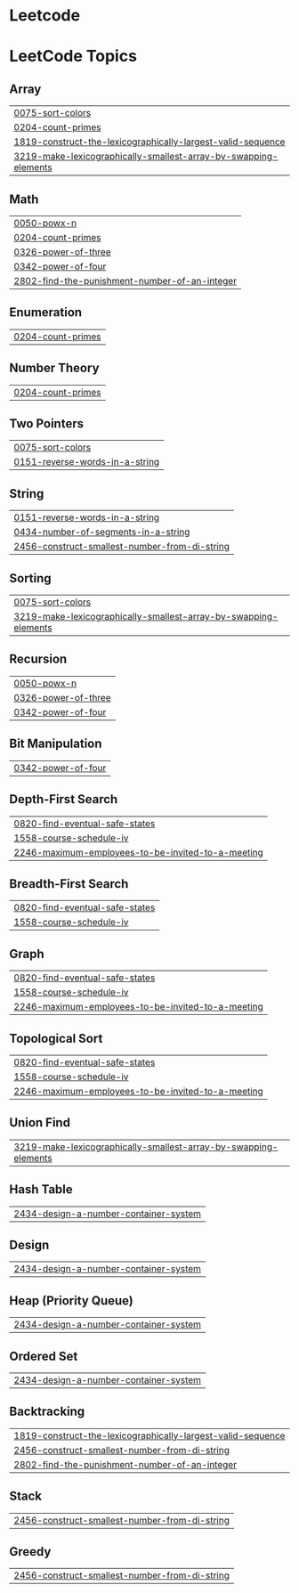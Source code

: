 # Leetcode
<!---LeetCode Topics Start-->
# LeetCode Topics
## Array
|  |
| ------- |
| [0075-sort-colors](https://github.com/Shrutigupta102005/Leetcode/tree/master/0075-sort-colors) |
| [0204-count-primes](https://github.com/Shrutigupta102005/Leetcode/tree/master/0204-count-primes) |
| [1819-construct-the-lexicographically-largest-valid-sequence](https://github.com/Shrutigupta102005/Leetcode/tree/master/1819-construct-the-lexicographically-largest-valid-sequence) |
| [3219-make-lexicographically-smallest-array-by-swapping-elements](https://github.com/Shrutigupta102005/Leetcode/tree/master/3219-make-lexicographically-smallest-array-by-swapping-elements) |
## Math
|  |
| ------- |
| [0050-powx-n](https://github.com/Shrutigupta102005/Leetcode/tree/master/0050-powx-n) |
| [0204-count-primes](https://github.com/Shrutigupta102005/Leetcode/tree/master/0204-count-primes) |
| [0326-power-of-three](https://github.com/Shrutigupta102005/Leetcode/tree/master/0326-power-of-three) |
| [0342-power-of-four](https://github.com/Shrutigupta102005/Leetcode/tree/master/0342-power-of-four) |
| [2802-find-the-punishment-number-of-an-integer](https://github.com/Shrutigupta102005/Leetcode/tree/master/2802-find-the-punishment-number-of-an-integer) |
## Enumeration
|  |
| ------- |
| [0204-count-primes](https://github.com/Shrutigupta102005/Leetcode/tree/master/0204-count-primes) |
## Number Theory
|  |
| ------- |
| [0204-count-primes](https://github.com/Shrutigupta102005/Leetcode/tree/master/0204-count-primes) |
## Two Pointers
|  |
| ------- |
| [0075-sort-colors](https://github.com/Shrutigupta102005/Leetcode/tree/master/0075-sort-colors) |
| [0151-reverse-words-in-a-string](https://github.com/Shrutigupta102005/Leetcode/tree/master/0151-reverse-words-in-a-string) |
## String
|  |
| ------- |
| [0151-reverse-words-in-a-string](https://github.com/Shrutigupta102005/Leetcode/tree/master/0151-reverse-words-in-a-string) |
| [0434-number-of-segments-in-a-string](https://github.com/Shrutigupta102005/Leetcode/tree/master/0434-number-of-segments-in-a-string) |
| [2456-construct-smallest-number-from-di-string](https://github.com/Shrutigupta102005/Leetcode/tree/master/2456-construct-smallest-number-from-di-string) |
## Sorting
|  |
| ------- |
| [0075-sort-colors](https://github.com/Shrutigupta102005/Leetcode/tree/master/0075-sort-colors) |
| [3219-make-lexicographically-smallest-array-by-swapping-elements](https://github.com/Shrutigupta102005/Leetcode/tree/master/3219-make-lexicographically-smallest-array-by-swapping-elements) |
## Recursion
|  |
| ------- |
| [0050-powx-n](https://github.com/Shrutigupta102005/Leetcode/tree/master/0050-powx-n) |
| [0326-power-of-three](https://github.com/Shrutigupta102005/Leetcode/tree/master/0326-power-of-three) |
| [0342-power-of-four](https://github.com/Shrutigupta102005/Leetcode/tree/master/0342-power-of-four) |
## Bit Manipulation
|  |
| ------- |
| [0342-power-of-four](https://github.com/Shrutigupta102005/Leetcode/tree/master/0342-power-of-four) |
## Depth-First Search
|  |
| ------- |
| [0820-find-eventual-safe-states](https://github.com/Shrutigupta102005/Leetcode/tree/master/0820-find-eventual-safe-states) |
| [1558-course-schedule-iv](https://github.com/Shrutigupta102005/Leetcode/tree/master/1558-course-schedule-iv) |
| [2246-maximum-employees-to-be-invited-to-a-meeting](https://github.com/Shrutigupta102005/Leetcode/tree/master/2246-maximum-employees-to-be-invited-to-a-meeting) |
## Breadth-First Search
|  |
| ------- |
| [0820-find-eventual-safe-states](https://github.com/Shrutigupta102005/Leetcode/tree/master/0820-find-eventual-safe-states) |
| [1558-course-schedule-iv](https://github.com/Shrutigupta102005/Leetcode/tree/master/1558-course-schedule-iv) |
## Graph
|  |
| ------- |
| [0820-find-eventual-safe-states](https://github.com/Shrutigupta102005/Leetcode/tree/master/0820-find-eventual-safe-states) |
| [1558-course-schedule-iv](https://github.com/Shrutigupta102005/Leetcode/tree/master/1558-course-schedule-iv) |
| [2246-maximum-employees-to-be-invited-to-a-meeting](https://github.com/Shrutigupta102005/Leetcode/tree/master/2246-maximum-employees-to-be-invited-to-a-meeting) |
## Topological Sort
|  |
| ------- |
| [0820-find-eventual-safe-states](https://github.com/Shrutigupta102005/Leetcode/tree/master/0820-find-eventual-safe-states) |
| [1558-course-schedule-iv](https://github.com/Shrutigupta102005/Leetcode/tree/master/1558-course-schedule-iv) |
| [2246-maximum-employees-to-be-invited-to-a-meeting](https://github.com/Shrutigupta102005/Leetcode/tree/master/2246-maximum-employees-to-be-invited-to-a-meeting) |
## Union Find
|  |
| ------- |
| [3219-make-lexicographically-smallest-array-by-swapping-elements](https://github.com/Shrutigupta102005/Leetcode/tree/master/3219-make-lexicographically-smallest-array-by-swapping-elements) |
## Hash Table
|  |
| ------- |
| [2434-design-a-number-container-system](https://github.com/Shrutigupta102005/Leetcode/tree/master/2434-design-a-number-container-system) |
## Design
|  |
| ------- |
| [2434-design-a-number-container-system](https://github.com/Shrutigupta102005/Leetcode/tree/master/2434-design-a-number-container-system) |
## Heap (Priority Queue)
|  |
| ------- |
| [2434-design-a-number-container-system](https://github.com/Shrutigupta102005/Leetcode/tree/master/2434-design-a-number-container-system) |
## Ordered Set
|  |
| ------- |
| [2434-design-a-number-container-system](https://github.com/Shrutigupta102005/Leetcode/tree/master/2434-design-a-number-container-system) |
## Backtracking
|  |
| ------- |
| [1819-construct-the-lexicographically-largest-valid-sequence](https://github.com/Shrutigupta102005/Leetcode/tree/master/1819-construct-the-lexicographically-largest-valid-sequence) |
| [2456-construct-smallest-number-from-di-string](https://github.com/Shrutigupta102005/Leetcode/tree/master/2456-construct-smallest-number-from-di-string) |
| [2802-find-the-punishment-number-of-an-integer](https://github.com/Shrutigupta102005/Leetcode/tree/master/2802-find-the-punishment-number-of-an-integer) |
## Stack
|  |
| ------- |
| [2456-construct-smallest-number-from-di-string](https://github.com/Shrutigupta102005/Leetcode/tree/master/2456-construct-smallest-number-from-di-string) |
## Greedy
|  |
| ------- |
| [2456-construct-smallest-number-from-di-string](https://github.com/Shrutigupta102005/Leetcode/tree/master/2456-construct-smallest-number-from-di-string) |
<!---LeetCode Topics End-->